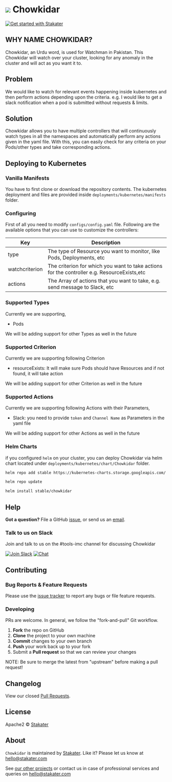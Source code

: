 # ![](https://raw.githubusercontent.com/stakater/Chowkidar/master/assets/web/chowkidar-white-round-border-100px.png) Chowkidar

[![Get started with Stakater](https://stakater.github.io/README/stakater-github-banner.png)](http://stakater.com/?utm_source=Chowkidar&utm_medium=github)

## WHY NAME CHOWKIDAR?
Chowkidar, an Urdu word, is used for Watchman in Pakistan. This Chowkidar will watch over your cluster, looking for any anomaly in the cluster and will act as you want it to.

## Problem
We would like to watch for relevant events happening inside kubernetes and then perform actions depending upon the criteria.
e.g. I would like to get a slack notification when a pod is submitted without requests & limits.

## Solution

Chowkidar allows you to have multiple controllers that will continuously watch types in all the namespaces and automatically perform any actions given in the yaml file. With this, you can easily check for any criteria on your Pods/other types and take corresponding actions.

## Deploying to Kubernetes

### Vanilla Manifests

You have to first clone or download the repository contents. The kubernetes deployment and files are provided inside `deployments/kubernetes/manifests` folder.

### Configuring

First of all you need to modify `configs/config.yaml` file. Following are the available options that you can use to customize the controllers:

| Key                   |Description                                                                    |
|-----------------------|-------------------------------------------------------------------------------|
| type                  | The type of Resource you want to monitor, like Pods, Deployments, etc         |
| watchcriterion        | The criterion for which you want to take actions for the controller e.g. ResourceExists,etc     |
| actions               | The Array of actions that you want to take, e.g. send message to Slack, etc   |

### Supported Types
Currently we are supporting,
- Pods


We will be adding support for other Types as well in the future

### Supported Criterion
Currently we are supporting following Criterion
- resourceExists: It will make sure Pods should have Resources and if not found, it will take action


We will be adding support for other Criterion as well in the future

### Supported Actions
Currently we are supporting following Actions with their Parameters,
- Slack: you need to provide `token` and `Channel Name` as Parameters in the yaml file

We will be adding support for other Actions as well in the future

### Helm Charts

if you configured `helm` on your cluster, you can deploy Chowkidar via helm chart located under `deployments/kubernetes/chart/Chowkidar` folder.

 ```bash
helm repo add stable https://kubernetes-charts.storage.googleapis.com/

helm repo update

helm install stable/chowkidar
```

## Help

**Got a question?**
File a GitHub [issue](https://github.com/stakater/Chowkidar/issues), or send us an [email](mailto:stakater@gmail.com).

### Talk to us on Slack
Join and talk to us on the #tools-imc channel for discussing Chowkidar

[![Join Slack](https://stakater.github.io/README/stakater-join-slack-btn.png)](https://stakater-slack.herokuapp.com/)
[![Chat](https://stakater.github.io/README/stakater-chat-btn.png)](https://stakater.slack.com/messages/CAN960CTG/)

## Contributing

### Bug Reports & Feature Requests

Please use the [issue tracker](https://github.com/stakater/Chowkidar/issues) to report any bugs or file feature requests.

### Developing

PRs are welcome. In general, we follow the "fork-and-pull" Git workflow.

 1. **Fork** the repo on GitHub
 2. **Clone** the project to your own machine
 3. **Commit** changes to your own branch
 4. **Push** your work back up to your fork
 5. Submit a **Pull request** so that we can review your changes

NOTE: Be sure to merge the latest from "upstream" before making a pull request!

## Changelog

View our closed [Pull Requests](https://github.com/stakater/Chowkidar/pulls?q=is%3Apr+is%3Aclosed).

## License

Apache2 © [Stakater](http://stakater.com)

## About

`Chowkidar` is maintained by [Stakater][website]. Like it? Please let us know at <hello@stakater.com>

See [our other projects][community]
or contact us in case of professional services and queries on <hello@stakater.com>

  [website]: http://stakater.com/
  [community]: https://github.com/stakater/
